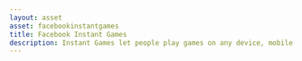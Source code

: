 ```yaml
---
layout: asset
asset: facebookinstantgames
title: Facebook Instant Games
description: Instant Games let people play games on any device, mobile or desktop, right in the Facebook News Feed. There is no download time, the games are highly social, and it’s easy to invite friends.
---
```

